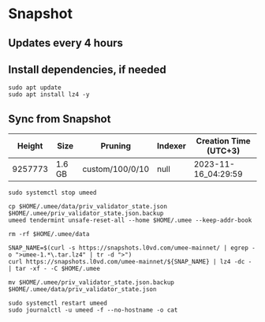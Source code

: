 # Snapshot

## Updates every 4 hours

## Install dependencies, if needed
```
sudo apt update
sudo apt install lz4 -y
```

## Sync from Snapshot  
| Height  | Size | Pruning | Indexer | Creation Time (UTC+3) |
| --------- | --------- | --------- | --------- | --------- |
| 9257773  | 1.6 GB  | custom/100/0/10 | null | 2023-11-16_04:29:59 |

```
sudo systemctl stop umeed

cp $HOME/.umee/data/priv_validator_state.json $HOME/.umee/priv_validator_state.json.backup
umeed tendermint unsafe-reset-all --home $HOME/.umee --keep-addr-book

rm -rf $HOME/.umee/data 

SNAP_NAME=$(curl -s https://snapshots.l0vd.com/umee-mainnet/ | egrep -o ">umee-1.*\.tar.lz4" | tr -d ">")
curl https://snapshots.l0vd.com/umee-mainnet/${SNAP_NAME} | lz4 -dc - | tar -xf - -C $HOME/.umee

mv $HOME/.umee/priv_validator_state.json.backup $HOME/.umee/data/priv_validator_state.json

sudo systemctl restart umeed
sudo journalctl -u umeed -f --no-hostname -o cat